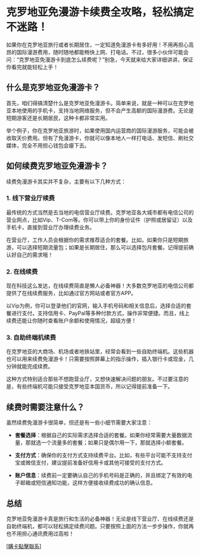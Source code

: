 # 克罗地亚免漫游卡续费全攻略，轻松搞定不迷路！

如果你在克罗地亚旅行或者长期居住，一定知道免漫游卡有多好用！不用再担心高昂的国际漫游费用，随时随地都能畅快上网、打电话。不过，很多小伙伴可能会问：“克罗地亚免漫游卡到底怎么续费呢？”别急，今天就来给大家详细讲讲，保证你看完就能轻松上手！

## 什么是克罗地亚免漫游卡？

首先，咱们得搞清楚什么是克罗地亚免漫游卡。简单来说，就是一种可以在克罗地亚本地使用的手机卡，支持当地网络服务，但不会产生高额的国际漫游费。无论是短期游客还是长期居民，这种卡都非常实用。

举个例子，你在克罗地亚旅游时，如果使用国内运营商的国际漫游服务，可能会被收取天价费用。但有了免漫游卡，你就可以像本地人一样打电话、发短信、刷社交媒体，完全不用担心钱包会瘪下去。

## 如何续费克罗地亚免漫游卡？

续费免漫游卡其实并不复杂，主要有以下几种方式：

### 1. 线下营业厅续费

最传统的方式当然是去当地的电信营业厅续费。克罗地亚各大城市都有电信公司的营业网点，比如Vip、T-Com等。你可以带上你的身份证件（护照或居留证）以及手机卡，直接到营业厅办理续费业务。

在营业厅，工作人员会根据你的需求推荐适合的套餐。比如，如果你只是短期旅游，可以选择短期流量包；如果是长期居住，那么可以选择包月套餐。记得提前确认好自己的需求哦！

### 2. 在线续费

现在科技这么发达，在线续费简直是懒人必备神器！大多数克罗地亚的电信公司都提供了在线续费服务，比如通过官方网站或者官方APP。

以Vip为例，你可以登录他们的官网，输入手机号码和相关信息后，选择合适的套餐进行支付。支持信用卡、PayPal等多种付款方式，操作非常便捷。而且，线上续费还能让你随时查看账户余额和使用情况，超级方便！

### 3. 自助终端机续费

在克罗地亚的大商场、机场或者地铁站里，经常会看到一些自助终端机。这些机器也可以用来续费免漫游卡！只需要按照屏幕上的指示操作，插入银行卡或现金，几分钟就能完成续费。

这种方式特别适合那些不想跑营业厅，又想快速解决问题的朋友。不过要注意的是，有些终端机可能只接受克罗地亚本国货币，所以记得提前准备一下。

## 续费时需要注意什么？

虽然续费免漫游卡很简单，但还是有一些小细节需要大家注意：

- **套餐选择**：根据自己的实际需求选择合适的套餐。如果你经常需要大量数据流量，那就选一个流量多的套餐；如果只是偶尔用一下，那就选择小额套餐。
  
- **支付方式**：确保你的支付方式支持续费平台。比如，有些平台可能不支持支付宝或微信支付，建议提前准备好信用卡或其他可接受的支付方式。

- **账户信息**：续费前一定要确认自己的手机号码是正确的，并且绑定了有效的电子邮箱或短信通知功能，这样方便接收续费成功的确认信息。

## 总结

克罗地亚免漫游卡真是旅行和生活的必备神器！无论是线下营业厅、在线续费还是自助终端机，都可以轻松搞定续费问题。只要按照上面的方法一步步操作，你就再也不用担心通讯费用过高啦！

[[購卡點擊聯系](https://t.me/s/esim1088)]